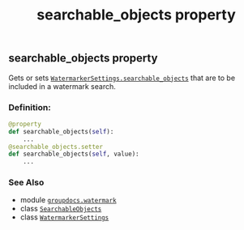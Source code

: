 ﻿---
title: searchable_objects property
second_title: GroupDocs.Watermark for Python via .NET API References
description: 
type: docs
url: /python-net/groupdocs.watermark/watermarkersettings/searchable_objects/
is_root: false
weight: 50
---

## searchable_objects property


Gets or sets [`WatermarkerSettings.searchable_objects`](/watermark/python-net/groupdocs.watermark/watermarkersettings#searchable_objects) that are to be included in a watermark search.
### Definition:
```python
@property
def searchable_objects(self):
    ...
@searchable_objects.setter
def searchable_objects(self, value):
    ...
```

### See Also
* module [`groupdocs.watermark`](../../)
* class [`SearchableObjects`](/watermark/python-net/groupdocs.watermark.search.objects/searchableobjects)
* class [`WatermarkerSettings`](/watermark/python-net/groupdocs.watermark/watermarkersettings)
